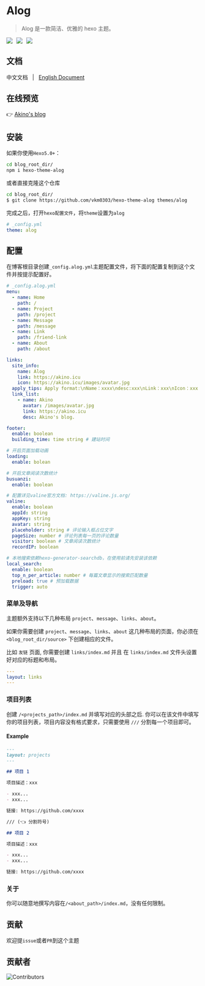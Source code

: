 # Alog

> Alog 是一款简洁、优雅的 hexo 主题。

<div style="display: flex;">
  <img style="margin-right: 10px" src="https://img.shields.io/npm/v/hexo-theme-alog" />
  <img style="margin-right: 10px" src="https://img.shields.io/npm/dw/hexo-theme-alog"/>
  <img style="margin-right: 10px" src="https://img.shields.io/github/license/vkm0303/hexo-theme-alog"/>
</div>

## 文档

中文文档 &nbsp; | &nbsp; [English Document](/README.md)

## 在线预览

👉 [Akino's blog](https://akino.icu)

## 安装

如果你使用`Hexo5.0+`：

```bash
cd blog_root_dir/
npm i hexo-theme-alog
```

或者直接克隆这个仓库

```bash
cd blog_root_dir/
$ git clone https://github.com/vkm0303/hexo-theme-alog themes/alog
```

完成之后，打开`hexo配置文件`，将`theme`设置为`alog`

```yml
# _config.yml
theme: alog
```

## 配置

在博客根目录创建`_config.alog.yml`主题配置文件，将下面的配置复制到这个文件并按提示配置好。

```yml
# _config.alog.yml
menu:
  - name: Home
    path: /
  - name: Project
    path: /project
  - name: Message
    path: /message
  - name: Link
    path: /friend-link
  - name: About
    path: /about

links:
  site_info:
    name: Alog
    link: https://akino.icu
    icon: https://akino.icu/images/avatar.jpg
  apply_tips: Apply format:\nName：xxxx\ndesc:xxx\nLink：xxx\nIcon：xxx
  link_list:
    - name: Akino
      avatar: /images/avatar.jpg
      link: https://akino.icu
      desc: Akino's blog.

footer:
  enable: boolean
  building_time: time string # 建站时间

# 开启页面加载动画
loading:
  enable: bolean

# 开启文章阅读次数统计
busuanzi:
  enable: boolean

# 配置详见valine官方文档: https://valine.js.org/
valine:
  enable: boolean
  appId: string
  appKey: string
  avatar: string
  placeholder: string # 评论输入框占位文字
  pageSize: number # 评论列表每一页的评论数量
  visitor: boolean # 文章阅读次数统计
  recordIP: boolean

# 本地搜索依赖hexo-generator-searchdb，在使用前请先安装该依赖
local_search:
  enable: boolean
  top_n_per_article: number # 每篇文章显示的搜索匹配数量
  preload: true # 预加载数据
  trigger: auto
```

### 菜单及导航

主题额外支持以下几种布局 `project`、`message`、`links`、`about`。

如果你需要创建 `project`、`message`、`links`、`about` 这几种布局的页面，你必须在 `<blog_root_dir/source>` 下创建相应的文件。

比如 `友链` 页面, 你需要创建 `links/index.md` 并且 在 `links/index.md` 文件头设置好对应的标题和布局。

```yml
---
layout: links
---
```

### 项目列表

创建 `/<projects_path>/index.md` 并填写对应的头部之后. 你可以在该文件中填写你的项目列表，项目内容没有格式要求，只需要使用 `///` 分割每一个项目即可。

#### Example

```md
---
layout: projects
---

## 项目 1

项目描述：xxx

- xxx...
- xxx...

链接: https://github.com/xxxx

/// (👈 分割符号)

## 项目 2

项目描述：xxx

- xxx...
- xxx...

链接: https://github.com/xxxx
```

### 关于

你可以随意地撰写内容在`/<about_path>/index.md`，没有任何限制。

## 贡献

欢迎提`issue`或者`PR`到这个主题

## 贡献者

<img src="https://raw.githubusercontent.com/hexo-theme-alog/contributors/master/contributors.svg" alt="Contributors" style="max-width: 100%;">
